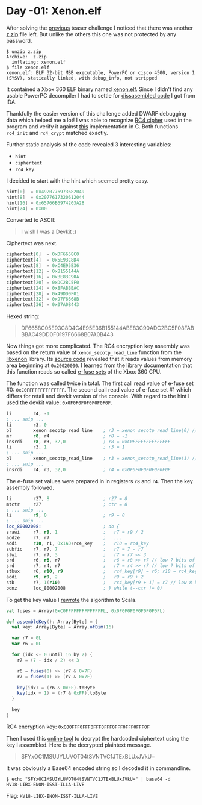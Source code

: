 # Day -01: Xenon.elf

After solving the [previous](../day-02/README.md) teaser challenge I noticed that there was another [z.zip](files/z.zip) file left. But unlike the others this one was not protected by any password.

```
$ unzip z.zip 
Archive:  z.zip
  inflating: xenon.elf               
$ file xenon.elf 
xenon.elf: ELF 32-bit MSB executable, PowerPC or cisco 4500, version 1 (SYSV), statically linked, with debug_info, not stripped
```

It contained a Xbox 360 ELF binary named [xenon.elf](files/xenon.elf). Since I didn't find any usable PowerPC decompiler I had to settle for [dissasembled code](files/xenon.asm) I got from IDA.

Thankfully the easier version of this challenge added DWARF debugging data which helped me a lot! I was able to recognize [RC4 cipher](https://en.wikipedia.org/wiki/RC4) used in the program and verify it against [this](https://gist.github.com/rverton/a44fc8ca67ab9ec32089) implementation in C. Both functions `rc4_init` and `rc4_crypt` matched exactly.

Further static analysis of the code revealed 3 interesting variables:
- `hint`
- `ciphertext`
- `rc4_key`

I decided to start with the hint which seemed pretty easy.

```c
hint[0]  = 0x4920776973682049
hint[8]  = 0x2077617320612044
hint[16] = 0x65766B6974203A28
hint[24] = 0x00
```

Converted to ASCII:
> I wish I was a Devkit :(

Ciphertext was next.

```c
ciphertext[0]  = 0xDF6658C0
ciphertext[4]  = 0x5E93C8D4
ciphertext[8]  = 0xC4E95E36
ciphertext[12] = 0xB155144A
ciphertext[16] = 0xBE83C90A
ciphertext[20] = 0xDC2BC5F0
ciphertext[24] = 0x8FABBBAC
ciphertext[28] = 0x49DD0F01
ciphertext[32] = 0x97F6668B
ciphertext[36] = 0x07A0B443
```

Hexed string:

> DF6658C05E93C8D4C4E95E36B155144ABE83C90ADC2BC5F08FABBBAC49DD0F0197F6668B07A0B443

Now things got more complicated. The RC4 encryption key assembly was based on the return value of `xenon_secotp_read_line` function from the [libxenon](https://github.com/Free60Project/libxenon) library. Its [source code](https://github.com/Free60Project/libxenon/blob/master/libxenon/drivers/xenon_soc/xenon_secotp.c) revealed that it reads values from memory area beginning at `0x20020000`. I learned from the library documentation that this function reads so called [e-fuse sets](https://free60project.github.io/wiki/Fusesets.html) of the Xbox 360 CPU.


The function was called twice in total. The first call read value of e-fuse set #0: `0xC0FFFFFFFFFFFFFF`. The second call read value of e-fuse set #1 which differs for retail and devkit version of the console. With regard to the hint I used the devkit value: `0x0F0F0F0F0F0F0F0F`.

```asm
li        r4, -1
; ... snip ...
li        r3, 0
bl        xenon_secotp_read_line    ; r3 = xenon_secotp_read_line(0) // 0xC0FFFFFFFFFFFFFF
mr        r8, r4                    ; r8 = -1
insrdi    r8, r3, 32,0              ; r8 = 0xC0FFFFFFFFFFFFFF
li        r3, 1                     ; r3 = 1
; ... snip ...
bl        xenon_secotp_read_line    ; r3 = xenon_secotp_read_line(1) // 0x0F0F0F0F0F0F0F0F
; ... snip ...
insrdi    r4, r3, 32,0              ; r4 = 0x0F0F0F0F0F0F0F0F
```

The e-fuse set values were prepared in in registers `r8` and `r4`. Then the key assembly followed.

```asm
li        r27, 8                    ; r27 = 8
mtctr     r27                       ; ctr = 8
; ... snip ...
li        r9, 0                     ; r9 = 0
; ... snip ...
loc_80002008:                       ; do {
srawi     r7, r9, 1                 ;   r7 = r9 / 2
addze     r7, r7                    ;   ...
addi      r10, r1, 0x1A0+rc4_key    ;   r10 = rc4_key
subfic    r7, r7, 7                 ;   r7 = 7 - r7
slwi      r7, r7, 3                 ;   r7 = r7 << 3
srd       r6, r8, r7                ;   r6 = r8 >> r7 // low 7 bits of r7
srd       r7, r4, r7                ;   r7 = r4 >> r7 // low 7 bits of r7
stbux     r6, r10, r9               ;   rc4_key[r9] = r6; r10 = rc4_key + r9 // low 8 bits stored
addi      r9, r9, 2                 ;   r9 = r9 + 2
stb       r7, 1(r10)                ;   rc4_key[r9 + 1] = r7 // low 8 bits stored
bdnz      loc_80002008              ; } while (--ctr != 0)
```

To get the key value I [rewrote](../../src/main/scala/hackvent2018/Teaser01.scala) the algorithm to Scala.

```scala
val fuses = Array(0xC0FFFFFFFFFFFFFFL, 0x0F0F0F0F0F0F0F0FL)

def assembleKey(): Array[Byte] = {
  val key: Array[Byte] = Array.ofDim(16)

  var r7 = 0L
  var r6 = 0L

  for (idx <- 0 until 16 by 2) {
    r7 = (7 - idx / 2) << 3

    r6 = fuses(0) >> (r7 & 0x7F)
    r7 = fuses(1) >> (r7 & 0x7F)

    key(idx) = (r6 & 0xFF).toByte
    key(idx + 1) = (r7 & 0xFF).toByte
  }

  key
}
```
 
RC4 encryption key: `0xC00FFF0FFF0FFF0FFF0FFF0FFF0FFF0F`

Then I used this [online tool](http://rc4.online-domain-tools.com/) to decrypt the hardcoded ciphertext using the key I assembled. Here is the decrypted plaintext message.

> SFYxOC1MSUJYLUVOT04tSVNTVC1JTExBLUxJVkU=

It was obviously a Base64 encoded string so I decoded it in commandline.

```
$ echo "SFYxOC1MSUJYLUVOT04tSVNTVC1JTExBLUxJVkU=" | base64 -d
HV18-LIBX-ENON-ISST-ILLA-LIVE
```

Flag: `HV18-LIBX-ENON-ISST-ILLA-LIVE`
